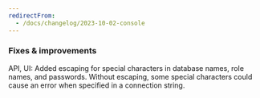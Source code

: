```yaml
---
redirectFrom:
  - /docs/changelog/2023-10-02-console
---
```


### Fixes & improvements

API, UI: Added escaping for special characters in database names, role names, and passwords. Without escaping, some special characters could cause an error when specified in a connection string.
